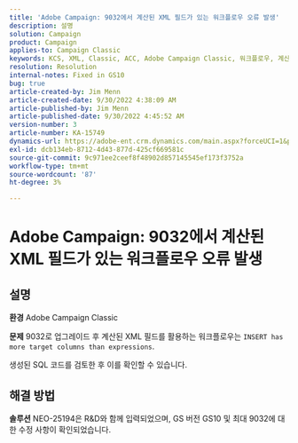 ```yaml
---
title: 'Adobe Campaign: 9032에서 계산된 XML 필드가 있는 워크플로우 오류 발생'
description: 설명
solution: Campaign
product: Campaign
applies-to: Campaign Classic
keywords: KCS, XML, Classic, ACC, Adobe Campaign Classic, 워크플로우, 계산된 XML 필드, 오류, 9032
resolution: Resolution
internal-notes: Fixed in GS10
bug: true
article-created-by: Jim Menn
article-created-date: 9/30/2022 4:38:09 AM
article-published-by: Jim Menn
article-published-date: 9/30/2022 4:45:52 AM
version-number: 3
article-number: KA-15749
dynamics-url: https://adobe-ent.crm.dynamics.com/main.aspx?forceUCI=1&pagetype=entityrecord&etn=knowledgearticle&id=26d44eae-7940-ed11-9db1-0022480866ad
exl-id: dcb134eb-8712-4d43-877d-425cf669581c
source-git-commit: 9c971ee2ceef8f48902d857145545ef173f3752a
workflow-type: tm+mt
source-wordcount: '87'
ht-degree: 3%

---
```


# Adobe Campaign: 9032에서 계산된 XML 필드가 있는 워크플로우 오류 발생

## 설명


<b>환경</b>
Adobe Campaign Classic

<b>문제</b>
9032로 업그레이드 후 계산된 XML 필드를 활용하는 워크플로우는 `INSERT has more target columns than expressions`.

생성된 SQL 코드를 검토한 후 이를 확인할 수 있습니다.




## 해결 방법


<b>솔루션</b>
NEO-25194은 R&amp;D와 함께 입력되었으며, GS 버전 GS10 및 최대 9032에 대한 수정 사항이 확인되었습니다.
